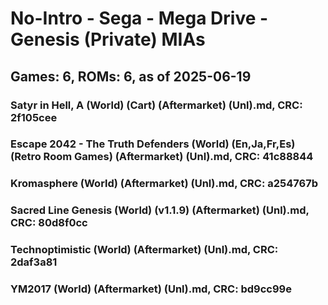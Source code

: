 # No-Intro - Sega - Mega Drive - Genesis (Private) MIAs
## Games: 6, ROMs: 6, as of 2025-06-19

### Satyr in Hell, A (World) (Cart) (Aftermarket) (Unl).md, CRC: 2f105cee
### Escape 2042 - The Truth Defenders (World) (En,Ja,Fr,Es) (Retro Room Games) (Aftermarket) (Unl).md, CRC: 41c88844
### Kromasphere (World) (Aftermarket) (Unl).md, CRC: a254767b
### Sacred Line Genesis (World) (v1.1.9) (Aftermarket) (Unl).md, CRC: 80d8f0cc
### Technoptimistic (World) (Aftermarket) (Unl).md, CRC: 2daf3a81
### YM2017 (World) (Aftermarket) (Unl).md, CRC: bd9cc99e
